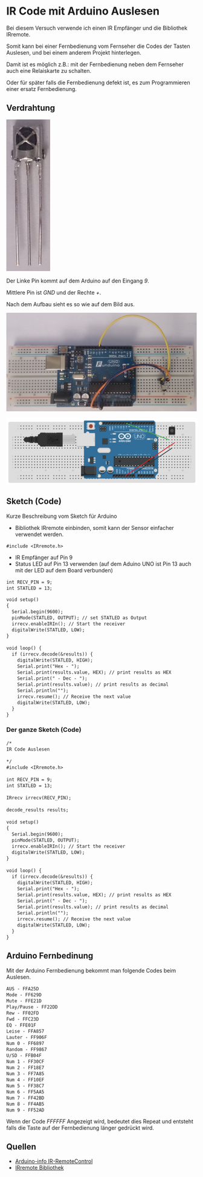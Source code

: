 # IR Code mit Arduino Auslesen

Bei diesem Versuch verwende ich einen IR Empfänger und die Bibliothek 
IRremote.

Somit kann bei einer Fernbedienung vom Fernseher die Codes der Tasten 
Auslesen, und bei einem anderem Projekt hinterlegen.

Damit ist es möglich z.B.: mit der Fernbedienung neben dem Fernseher auch 
eine Relaiskarte zu schalten.

Oder für später falls die Fernbedienung defekt ist, es zum Programmieren 
einer ersatz Fernbedienung.

## Verdrahtung

![IR Empfänger](doku/bild_ir_empfaenger.jpg)

Der Linke Pin kommt auf dem Arduino auf den Eingang *9*.

Mittlere Pin ist *GND* und der Rechte *+*.

Nach dem Aufbau sieht es so wie auf dem Bild aus.

![Arduino Schaltung](doku/bild_verdrahtung.jpg)

![Arduino CAD Zeichnung](doku/schaltung_gezeichnet.png)

## Sketch (Code)

Kurze Beschreibung vom Sketch für Arduino

* Bibliothek IRremote einbinden, somit kann der Sensor einfacher verwendet werden.
```
#include <IRremote.h>
```     

* IR Empfänger auf Pin 9
* Status LED auf Pin 13 verwenden (auf dem Aduino UNO ist Pin 13 auch 
mit der LED auf dem Board verbunden)
```
int RECV_PIN = 9;
int STATLED = 13;
```


```Arduino
void setup()
{
  Serial.begin(9600);
  pinMode(STATLED, OUTPUT); // set STATLED as Output
  irrecv.enableIRIn(); // Start the receiver
  digitalWrite(STATLED, LOW);
}

void loop() {
  if (irrecv.decode(&results)) {
    digitalWrite(STATLED, HIGH);
    Serial.print("Hex - ");
    Serial.print(results.value, HEX); // print results as HEX
    Serial.print(" - Dec - ");
    Serial.print(results.value); // print results as decimal
    Serial.println("");
    irrecv.resume(); // Receive the next value
    digitalWrite(STATLED, LOW);
  }
}
```

### Der ganze Sketch (Code)

```Arduino
/*
IR Code Auslesen

*/
#include <IRremote.h>

int RECV_PIN = 9;
int STATLED = 13;

IRrecv irrecv(RECV_PIN);

decode_results results;

void setup()
{
  Serial.begin(9600);
  pinMode(STATLED, OUTPUT);
  irrecv.enableIRIn(); // Start the receiver
  digitalWrite(STATLED, LOW);
}

void loop() {
  if (irrecv.decode(&results)) {
    digitalWrite(STATLED, HIGH);
    Serial.print("Hex - ");
    Serial.print(results.value, HEX); // print results as HEX
    Serial.print(" - Dec - ");
    Serial.print(results.value); // print results as decimal
    Serial.println("");
    irrecv.resume(); // Receive the next value
    digitalWrite(STATLED, LOW);
  }
}
```
## Arduino Fernbedinung

Mit der Arduino Fernbedienung bekommt man folgende Codes beim Auslesen.

```
AUS - FFA25D
Mode - FF629D
Mute - FFE21D
Play/Pause - FF22DD
Rew - FF02FD
Fwd - FFC23D
EQ - FFE01F
Leise - FFA857
Lauter - FF906F
Num 0 - FF6897
Random - FF9867
U/SD - FFB04F
Num 1 - FF30CF
Num 2 - FF18E7
Num 3 - FF7A85
Num 4 - FF10EF
Num 5 - FF38C7
Num 6 - FF5AA5
Num 7 - FF42BD
Num 8 - FF4AB5
Num 9 - FF52AD
```

Wenn der Code *FFFFFF* Angezeigt wird, bedeutet dies Repeat und entsteht falls die Taste auf der
Fernbedienung länger gedrückt wird.

## Quellen

* [Arduino-info IR-RemoteControl](https://arduino-info.wikispaces.com/IR-RemoteControl)
* [IRremote Bibliothek](https://github.com/z3t0/Arduino-IRremote)
